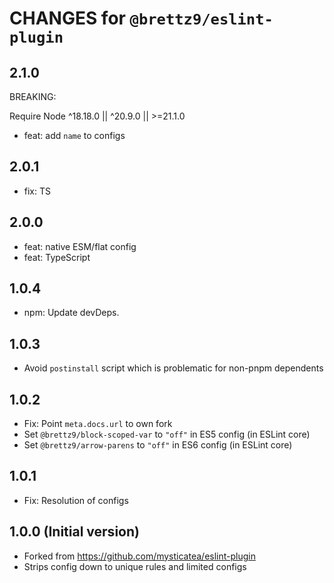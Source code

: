 # CHANGES for `@brettz9/eslint-plugin`

## 2.1.0

BREAKING:

Require Node ^18.18.0 || ^20.9.0 || >=21.1.0

- feat: add `name` to configs

## 2.0.1

- fix: TS

## 2.0.0

- feat: native ESM/flat config
- feat: TypeScript

## 1.0.4

- npm: Update devDeps.

## 1.0.3

- Avoid `postinstall` script which is problematic for non-pnpm dependents

## 1.0.2

- Fix: Point `meta.docs.url` to own fork
- Set `@brettz9/block-scoped-var` to `"off"` in ES5 config (in ESLint core)
- Set `@brettz9/arrow-parens` to `"off"` in ES6 config (in ESLint core)

## 1.0.1

- Fix: Resolution of configs

## 1.0.0 (Initial version)

- Forked from <https://github.com/mysticatea/eslint-plugin>
- Strips config down to unique rules and limited configs
